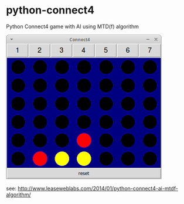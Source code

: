 python-connect4
===============

Python Connect4 game with AI using MTD(f) algorithm

![Python Connect4 screenshot](./screenshots/connect4.png)

see: http://www.leaseweblabs.com/2014/01/python-connect4-ai-mtdf-algorithm/
